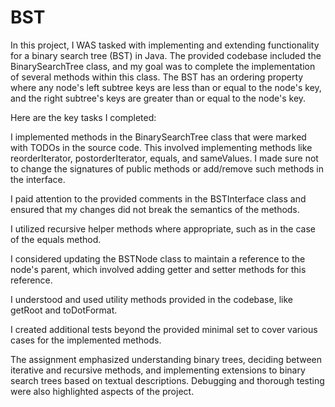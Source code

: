 # BST

In this project, I WAS tasked with implementing and extending functionality for a binary search tree (BST) in Java. The provided codebase included the BinarySearchTree class, and my goal was to complete the implementation of several methods within this class. The BST has an ordering property where any node's left subtree keys are less than or equal to the node's key, and the right subtree's keys are greater than or equal to the node's key.

Here are the key tasks I completed:

I implemented methods in the BinarySearchTree class that were marked with TODOs in the source code. This involved implementing methods like reorderIterator, postorderIterator, equals, and sameValues. I made sure not to change the signatures of public methods or add/remove such methods in the interface.

I paid attention to the provided comments in the BSTInterface class and ensured that my changes did not break the semantics of the methods.

I utilized recursive helper methods where appropriate, such as in the case of the equals method.

I considered updating the BSTNode class to maintain a reference to the node's parent, which involved adding getter and setter methods for this reference.

I understood and used utility methods provided in the codebase, like getRoot and toDotFormat.

I created additional tests beyond the provided minimal set to cover various cases for the implemented methods.

The assignment emphasized understanding binary trees, deciding between iterative and recursive methods, and implementing extensions to binary search trees based on textual descriptions. Debugging and thorough testing were also highlighted aspects of the project.





